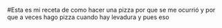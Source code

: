 #Esta es mi receta de como hacer una pizza por que se me ocurrió y por que a veces hago pizza cuando hay levadura y pues eso

